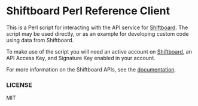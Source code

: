 # Shiftboard Perl Reference Client

This is a Perl script for interacting with the API service for
[Shiftboard](https://shiftboard.com). The script may be used directly, or as an example for
developing custom code using data from Shiftboard.

To make use of the script you will need an active account on [Shiftboard](https://shiftboard.com),
an API Access Key, and Signature Key enabled in your account.

For more information on the Shiftboard APIs, see the [documentation](http://www.shiftdata.com).

### LICENSE

MIT
